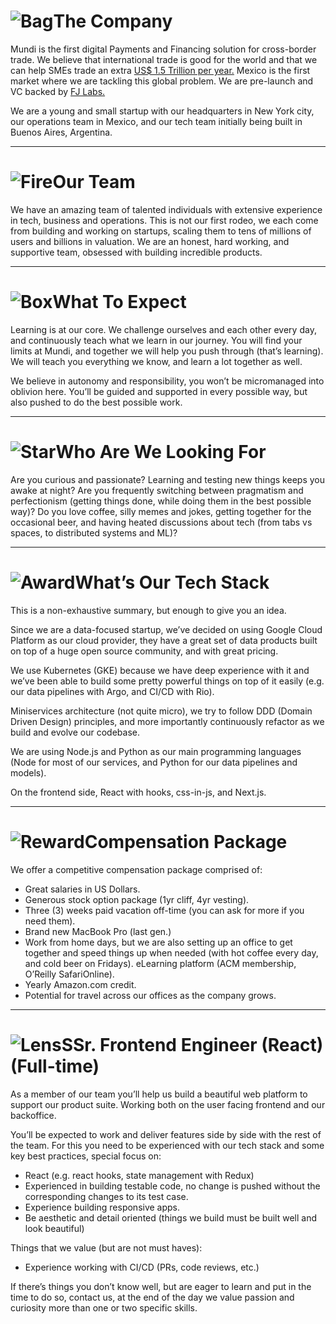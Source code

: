 # ![Bag](/icons/bag.svg 'Bag')The Company
Mundi is the first digital Payments and Financing solution for cross-border trade. We believe that international trade is good for the world and that we can help SMEs trade an extra [US$ 1.5 Trillion per year.](https://www.adb.org/sites/default/files/publication/359631/adb-briefs-83.pdf) Mexico is the first market where we are tackling this global problem.
We are pre-launch and VC backed by [FJ Labs.](http://www.fjlabs.com)

We are a young and small startup with our headquarters in New York city, our operations team in Mexico, and our tech team initially being built in Buenos Aires, Argentina.

---

# ![Fire](/icons/fire.svg 'Fire')Our Team
We have an amazing team of talented individuals with extensive experience in tech, business and operations.
This is not our first rodeo, we each come from building and working on startups, scaling them to tens of millions of users and billions in valuation.
We are an honest, hard working, and supportive team, obsessed with building incredible products.

---

# ![Box](/icons/box.svg 'Box')What To Expect
Learning is at our core. We challenge ourselves and each other every day, and continuously teach what we learn in our journey.
You will find your limits at Mundi, and together we will help you push through (that’s learning).
We will teach you everything we know, and learn a lot together as well.

We believe in autonomy and responsibility, you won’t be micromanaged into oblivion here.
You’ll be guided and supported in every possible way, but also pushed to do the best possible work.

---

# ![Star](/icons/star.svg 'Star')Who Are We Looking For
Are you curious and passionate?
Learning and testing new things keeps you awake at night?
Are you frequently switching between pragmatism and perfectionism (getting things done, while doing them in the best possible way)?
Do you love coffee, silly memes and jokes, getting together for the occasional beer, and having heated discussions about tech (from tabs vs spaces, to distributed systems and ML)?

---

# ![Award](/icons/award.svg 'Award')What’s Our Tech Stack
This is a non-exhaustive summary, but enough to give you an idea.

Since we are a data-focused startup, we’ve decided on using Google Cloud Platform as our cloud provider, they have a great set of data products built on top of a huge open source community, and with great pricing.

We use Kubernetes (GKE) because we have deep experience with it and we’ve been able to build some pretty powerful things on top of it easily (e.g. our data pipelines with Argo, and CI/CD with Rio).

Miniservices architecture (not quite micro), we try to follow DDD (Domain Driven Design) principles, and more importantly continuously refactor as we build and evolve our codebase.

We are using Node.js and Python as our main programming languages (Node for most of our services, and Python for our data pipelines and models).

On the frontend side, React with hooks, css-in-js, and Next.js.

---

# ![Reward](/icons/reward.svg 'Reward')Compensation Package
We offer a competitive compensation package comprised of:
- Great salaries in US Dollars.
- Generous stock option package (1yr cliff, 4yr vesting).
- Three (3) weeks paid vacation off-time (you can ask for more if you need them).
- Brand new MacBook Pro (last gen.)
- Work from home days, but we are also setting up an office to get together and speed things up when needed (with hot coffee every day, and cold beer on Fridays).
eLearning platform (ACM membership, O’Reilly SafariOnline).
- Yearly Amazon.com credit.
- Potential for travel across our offices as the company grows.


---

# ![Lens](/icons/lens.svg 'Lens')SSr. Frontend Engineer (React) (Full-time)
As a member of our team you’ll help us build a beautiful web platform to support our product suite. Working both on the user facing frontend and our backoffice.

You’ll be expected to work and deliver features side by side with the rest of the team.
For this you need to be experienced with our tech stack and some key best practices, special focus on:
- React (e.g. react hooks, state management with Redux)
- Experienced in building testable code, no change is pushed without the corresponding changes to its test case.
- Experience building responsive apps.
- Be aesthetic and detail oriented (things we build must be built well and look beautiful)

Things that we value (but are not must haves):
- Experience working with CI/CD (PRs, code reviews, etc.)

If there’s things you don’t know well, but are eager to learn and put in the time to do so, contact us, at the end of the day we value passion and curiosity more than one or two specific skills.
